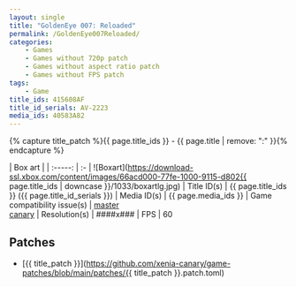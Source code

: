 ```yaml
---
layout: single
title: "GoldenEye 007: Reloaded"
permalink: /GoldenEye007Reloaded/
categories:
    - Games
    - Games without 720p patch
    - Games without aspect ratio patch
    - Games without FPS patch
tags:
    - Game
title_ids: 415608AF
title_id_serials: AV-2223
media_ids: 40583A82
---
```

{% capture title_patch %}{{ page.title_ids }} - {{ page.title | remove: ":" }}{% endcapture %}

| Box art                     |
| :-----:                     | :-
| ![Boxart](https://download-ssl.xbox.com/content/images/66acd000-77fe-1000-9115-d802{{ page.title_ids | downcase }}/1033/boxartlg.jpg)
| Title ID(s)                 | {{ page.title_ids }} ({{ page.title_id_serials }})
| Media ID(s)                 | {{ page.media_ids }}
| Game compatibility issue(s) | [master](https://github.com/xenia-project/game-compatibility/issues/637)<br>[canary](https://github.com/xenia-canary/game-compatibility/issues/63)
| Resolution(s)               | ####x###
| FPS                         | 60

## Patches
* [{{ title_patch }}](https://github.com/xenia-canary/game-patches/blob/main/patches/{{ title_patch }}.patch.toml)

